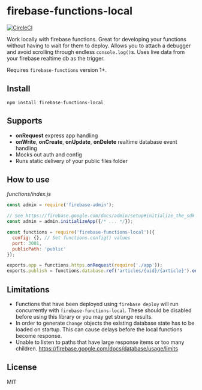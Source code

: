 # firebase-functions-local
[![CircleCI](https://circleci.com/gh/Crazometer/firebase-functions-local/tree/master.svg?style=svg)](https://circleci.com/gh/Crazometer/firebase-functions-local/tree/master)

Work locally with firebase functions. Great for developing your functions without having to wait for them to deploy. Allows you to attach a debugger and avoid scrolling through endless `console.log()`s. Uses live data from your firebase realtime db as the trigger.

Requires `firebase-functions` version 1+.  

## Install

`npm install firebase-functions-local`

## Supports

- **onRequest** express app handling
- **onWrite**, **onCreate**, **onUpdate**, **onDelete** realtime database event handling
- Mocks out auth and config
- Runs static delivery of your public files folder

## How to use
*functions/index.js*
```js
const admin = require('firebase-admin');

// See https://firebase.google.com/docs/admin/setup#initialize_the_sdk
const admin = admin.initializeApp({/* ... */});

const functions = require('firebase-functions-local')({
  config: {}, // Set functions.config() values
  port: 3001,
  publicPath: 'public'
});

exports.app = functions.https.onRequest(require('./app'));
exports.publish = functions.database.ref('articles/{uid}/{article}').onWrite(require('./publish'));
```
## Limitations

- Functions that have been deployed using `firebase deploy` will run concurrently with `firebase-functions-local`. These should be disabled before using this library or you may get strange results.
- In order to generate `Change` objects the existing database state has to be loaded on startup. This can cause delays before the local functions become response.
- Unable to listen to paths that have large response items or too many children. https://firebase.google.com/docs/database/usage/limits


## License
MIT